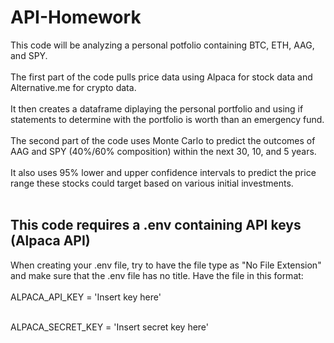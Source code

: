# API-Homework
This code will be analyzing a personal potfolio containing BTC, ETH, AAG, and SPY.</br></br>
The first part of the code pulls price data using Alpaca for stock data and Alternative.me for crypto data.</br></br>
It then creates a dataframe diplaying the personal portfolio and using if statements to determine with the portfolio is worth than an emergency fund.</br></br>
The second part of the code uses Monte Carlo to predict the outcomes of AAG and SPY (40%/60% composition) within the next 30, 10, and 5 years. </br></br>
It also uses 95% lower and upper confidence intervals to predict the price range these stocks could target based on various initial investments. </br></br>

## This code requires a .env containing API keys (Alpaca API)</br>
When creating your .env file, try to have the file type as "No File Extension" and make sure that the .env file has no title. Have the file in this format:</br></br>
ALPACA_API_KEY = 'Insert key here'</br></br>

ALPACA_SECRET_KEY = 'Insert secret key here'</br></br>

